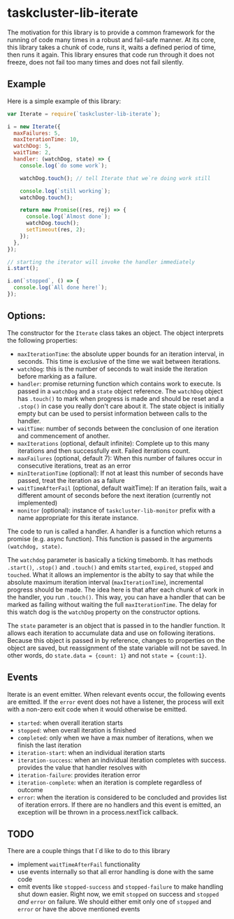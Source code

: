 # taskcluster-lib-iterate
The motivation for this library is to provide a common framework for the running
of code many times in a robust and fail-safe manner.  At its core, this library
takes a chunk of code, runs it, waits a defined period of time, then runs it
again.  This library ensures that code run through it does not freeze, does not
fail too many times and does not fail silently.

## Example
Here is a simple example of this library:

```javascript
var Iterate = require(`taskcluster-lib-iterate`);

i = new Iterate({
  maxFailures: 5,
  maxIterationTime: 10,
  watchDog: 5,
  waitTime: 2,
  handler: (watchDog, state) => {
    console.log(`do some work`);

    watchDog.touch(); // tell Iterate that we`re doing work still

    console.log(`still working`);
    watchDog.touch();

    return new Promise((res, rej) => {
      console.log(`Almost done`);
      watchDog.touch();
      setTimeout(res, 2);
    });
  },
});

// starting the iterator will invoke the handler immediately
i.start();

i.on(`stopped`, () => {
  console.log(`All done here!`);
});
```

## Options:
The constructor for the `Iterate` class takes an object.  The object interprets
the following properties:

* `maxIterationTime`: the absolute upper bounds for an iteration interval, in
  seconds.  This time is exclusive of the time we wait between iterations.
* `watchDog`: this is the number of seconds to wait inside the iteration
  before marking as a failure.
* `handler`: promise returning function which contains work to execute.
  Is passed in a `watchDog` and a `state` object reference.  The `watchDog`
  object has `.touch()` to mark when progress is made and should be reset and a
  `.stop()` in case you really don't care about it.  The state object is
  initially empty but can be used to persist information between calls to the
  handler.
* `waitTime`: number of seconds between the conclusion of one iteration
  and commencement of another.
* `maxIterations` (optional, default infinite): Complete up to this many
  iterations and then successfully exit.  Failed iterations count.
* `maxFailures` (optional, default 7): When this number of failures occur
  in consecutive iterations, treat as an error
* `minIterationTime` (optional): If not at least this number of seconds
  have passed, treat the iteration as a failure
* `waitTimeAfterFail` (optional, default waitTime): If an iteration fails,
  wait a different amount of seconds before the next iteration (currently not
  implemented)
* `monitor` (optional): instance of `taskcluster-lib-monitor` prefix with a
  name appropriate for this iterate instance.

The code to run is called a handler.  A handler is a function which returns a
promise (e.g. async function).  This function is passed in the arguments
`(watchdog, state)`.

The `watchdog` parameter is basically a ticking timebomb.  It has methods
`.start()`, `.stop()` and `.touch()` and emits `started`, `expired`, `stopped`
and `touched`.  What it allows an implementor is the abilty to say that while
the absolute maximum iteration interval (`maxIterationTime`), incremental
progress should be made.  The idea here is that after each chunk of work in the
handler, you run `.touch()`.  This way, you can have a handler that can be
marked as failing without waiting the full `maxIterationTime`.  The delay for
this watch dog is the `watchDog` property on the constructor options.

The `state` parameter is an object that is passed in to the handler function.
It allows each iteration to accumulate data and use on following iterations.
Because this object is passed in by reference, changes to properties on the
object are saved, but reassignment of the state variable will not be saved. In
other words, do `state.data = {count: 1}` and not `state = {count:1}`.

## Events

Iterate is an event emitter.  When relevant events occur, the following events
are emitted.  If the `error` event does not have a listener, the process will
exit with a non-zero exit code when it would otherwise be emitted.

* `started`: when overall iteration starts
* `stopped`: when overall iteration is finished
* `completed`: only when we have a max number of iterations, when we
  finish the last iteration
* `iteration-start`: when an individual iteration starts
* `iteration-success`: when an individual iteration completes with
  success.  provides the value that handler resolves with
* `iteration-failure`: provides iteration error
* `iteration-complete`: when an iteration is complete regardless of outcome
* `error`: when the iteration is considered to be concluded and provides
  list of iteration errors.  If there are no handlers and this event is
  emitted, an exception will be thrown in a process.nextTick callback.

## TODO
There are a couple things that I`d like to do to this library

* implement `waitTimeAfterFail` functionality
* use events internally so that all error handling is done with the same code
* emit events like `stopped-success` and `stopped-failure` to make handling shut
  down easier.  Right now, we emit `stopped` on success and `stopped` *and*
  `error` on failure.  We should either emit only one of `stopped` and `error`
  or have the above mentioned events
